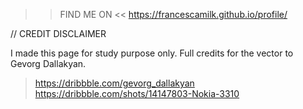>> FIND ME ON <<
https://francescamilk.github.io/profile/


// CREDIT DISCLAIMER

I made this page for study purpose only.
Full credits for the vector to Gevorg Dallakyan.

> https://dribbble.com/gevorg_dallakyan
> https://dribbble.com/shots/14147803-Nokia-3310
